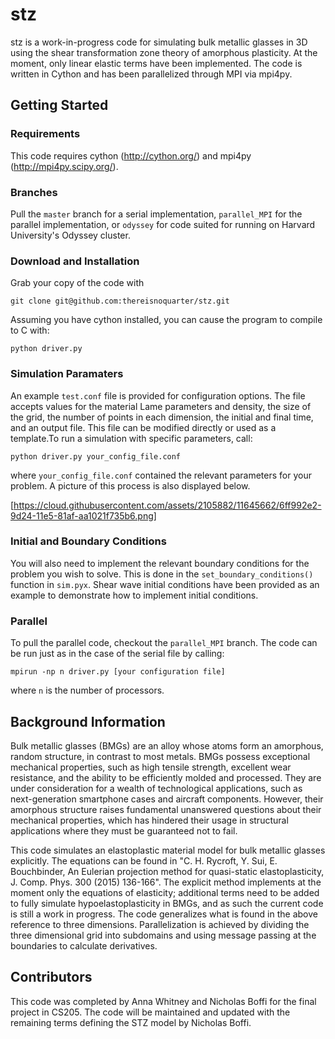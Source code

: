 # stz

stz is a work-in-progress code for simulating bulk metallic glasses in 3D using the shear transformation zone theory of amorphous plasticity. At the moment, only linear elastic terms have been implemented. The code is written in Cython and has been parallelized through MPI via mpi4py. 

## Getting Started

### Requirements

This code requires cython (http://cython.org/) and mpi4py (http://mpi4py.scipy.org/).

### Branches

Pull the `master` branch for a serial implementation, `parallel_MPI` for the parallel implementation, or `odyssey` for code suited for running on Harvard University's Odyssey cluster.

### Download and Installation

Grab your copy of the code with

    git clone git@github.com:thereisnoquarter/stz.git

Assuming you have cython installed, you can cause the program to compile to C with:

    python driver.py

### Simulation Paramaters

An example `test.conf` file is provided for configuration options. The file accepts values for the material Lame parameters and density, the size of the grid, the number of points in each dimension, the initial and final time, and an output file. This file can be modified directly or used as a template.To run a simulation with specific parameters, call:

    python driver.py your_config_file.conf

where `your_config_file.conf` contained the relevant parameters for your problem. A picture of this process is also displayed below.

[https://cloud.githubusercontent.com/assets/2105882/11645662/6ff992e2-9d24-11e5-81af-aa1021f735b6.png]

### Initial and Boundary Conditions

You will also need to implement the relevant boundary conditions for the problem you wish to solve. This is done in the `set_boundary_conditions()` function in `sim.pyx`. Shear wave initial conditions have been provided as an example to demonstrate how to implement initial conditions.

### Parallel 

To pull the parallel code, checkout the `parallel_MPI` branch. The code can be run just as in the case of the serial file by calling:

    mpirun -np n driver.py [your configuration file]

where `n` is the number of processors.

## Background Information

Bulk metallic glasses (BMGs) are an alloy whose atoms form an amorphous, random structure, in contrast to most metals. BMGs possess exceptional mechanical properties, such as high tensile strength, excellent wear resistance, and the ability to be efficiently molded and processed. They are under consideration for a wealth of technological applications, such as next-generation smartphone cases and aircraft components. However, their amorphous structure raises fundamental unanswered questions about their mechanical properties, which has hindered their usage in structural applications where they must be guaranteed not to fail.

This code simulates an elastoplastic material model for bulk metallic glasses explicitly. The equations can be found in "C. H. Rycroft, Y. Sui, E. Bouchbinder, An Eulerian projection method for quasi-static elastoplasticity,  J. Comp. Phys. 300 (2015) 136-166". The explicit method implements at the moment only the equations of elasticity; additional terms need to be added to fully simulate hypoelastoplasticity in BMGs, and as such the current code is still a work in progress. The code generalizes what is found in the above reference to three dimensions. Parallelization is achieved by dividing the three dimensional grid into subdomains and using message passing at the boundaries to calculate derivatives.

## Contributors

This code was completed by Anna Whitney and Nicholas Boffi for the final project in CS205. The code will be maintained and updated with the remaining terms defining the STZ model by Nicholas Boffi.
